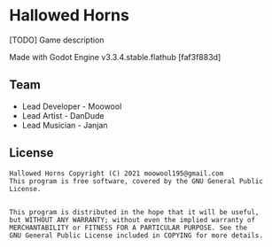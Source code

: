 # Hallowed Horns

[TODO] Game description

Made with Godot Engine v3.3.4.stable.flathub [faf3f883d]
## Team
* Lead Developer - Moowool
* Lead Artist - DanDude
* Lead Musician - Janjan
## License
```
Hallowed Horns Copyright (C) 2021 moowool195@gmail.com
This program is free software, covered by the GNU General Public License.


This program is distributed in the hope that it will be useful,
but WITHOUT ANY WARRANTY; without even the implied warranty of
MERCHANTABILITY or FITNESS FOR A PARTICULAR PURPOSE. See the
GNU General Public License included in COPYING for more details.
